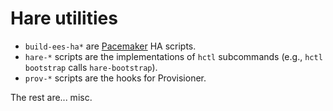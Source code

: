 # Hare utilities

- `build-ees-ha*` are [Pacemaker][] HA scripts.
- `hare-*` scripts are the implementations of `hctl` subcommands
  (e.g., `hctl bootstrap` calls `hare-bootstrap`).
- `prov-*` scripts are the hooks for Provisioner.

The rest are... misc.

[Pacemaker]: https://clusterlabs.org/pacemaker/doc/en-US/Pacemaker/2.0/html-single/Clusters_from_Scratch/index.html#_what_is_emphasis_pacemaker_emphasis
